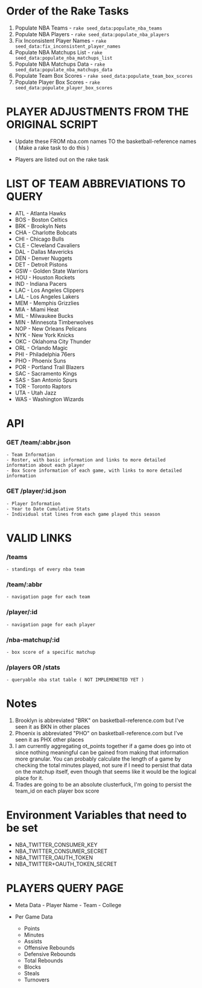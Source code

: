 # Order of the Rake Tasks
  1. Populate NBA Teams            - `rake seed_data:populate_nba_teams`
  2. Populate NBA Players          - `rake seed_data:populate_nba_players`
  3. Fix Inconsistent Player Names - `rake seed_data:fix_inconsistent_player_names`
  4. Populate NBA Matchups List    - `rake seed_data:populate_nba_matchups_list`
  5. Populate NBA Matchups Data    - `rake seed_data:populate_nba_matchups_data`
  6. Populate Team Box Scores      - `rake seed_data:populate_team_box_scores`
  7. Populate Player Box Scores    - `rake seed_data:populate_player_box_scores`

# PLAYER ADJUSTMENTS FROM THE ORIGINAL SCRIPT
  * Update these FROM nba.com names TO the basketball-reference names ( Make a rake task to do this )
  - Players are listed out on the rake task

# LIST OF TEAM ABBREVIATIONS TO QUERY
  * ATL - Atlanta Hawks
  * BOS - Boston Celtics
  * BRK - Brookyln Nets
  * CHA - Charlotte Bobcats
  * CHI - Chicago Bulls
  * CLE - Cleveland Cavaliers
  * DAL - Dallas Mavericks
  * DEN - Denver Nuggets
  * DET - Detroit Pistons
  * GSW - Golden State Warriors
  * HOU - Houston Rockets
  * IND - Indiana Pacers
  * LAC - Los Angeles Clippers
  * LAL - Los Angeles Lakers
  * MEM - Memphis Grizzlies
  * MIA - Miami Heat
  * MIL - Milwaukee Bucks
  * MIN - Minnesota Timberwolves
  * NOP - New Orleans Pelicans
  * NYK - New York Knicks
  * OKC - Oklahoma City Thunder
  * ORL - Orlando Magic
  * PHI - Philadelphia 76ers
  * PHO - Phoenix Suns
  * POR - Portland Trail Blazers
  * SAC - Sacramento Kings
  * SAS - San Antonio Spurs
  * TOR - Toronto Raptors
  * UTA - Utah Jazz
  * WAS - Washington Wizards

# API
  ### GET /team/:abbr.json
    - Team Information
    - Roster, with basic information and links to more detailed information about each player
    - Box Score information of each game, with links to more detailed information

  ### GET /player/:id.json
    - Player Information
    - Year to Date Cumulative Stats
    - Individual stat lines from each game played this season

# VALID LINKS
  ### /teams
    - standings of every nba team

  ### /team/:abbr
    - navigation page for each team

  ### /player/:id
    - navigation page for each player

  ### /nba-matchup/:id
    - box score of a specific matchup

  ### /players OR /stats
    - queryable nba stat table ( NOT IMPLEMENETED YET )

# Notes
1. Brooklyn is abbreviated "BRK" on basketball-reference.com but I've seen it as BKN in other places
2. Phoenix is abbreviated "PHO" on basketball-reference.com but I've seen it as PHX other places
3. I am currently aggregating ot_points together if a game does go into ot since nothing meaningful can be gained from making that information more granular. You can probably calculate the length of a game by checking the total minutes played, not sure if I need to persist that data on the matchup itself, even though that seems like it would be the logical place for it.
4. Trades are going to be an absolute clusterfuck, I'm going to persist the team_id on each player box score

# Environment Variables that need to be set
  * NBA_TWITTER_CONSUMER_KEY
  * NBA_TWITTER_CONSUMER_SECRET
  * NBA_TWITTER_OAUTH_TOKEN
  * NBA_TWITTER+OAUTH_TOKEN_SECRET

# PLAYERS QUERY PAGE
   * Meta Data
    - Player Name
    - Team
    - College

  * Per Game Data
    - Points
    - Minutes
    - Assists
    - Offensive Rebounds
    - Defensive Rebounds
    - Total Rebounds
    - Blocks
    - Steals
    - Turnovers
